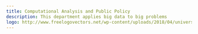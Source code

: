 ```yaml
---
title: Computational Analysis and Public Policy 
description: This department applies big data to big problems
logo: http://www.freelogovectors.net/wp-content/uploads/2018/04/university-of-chicago_seal.png
---
```

